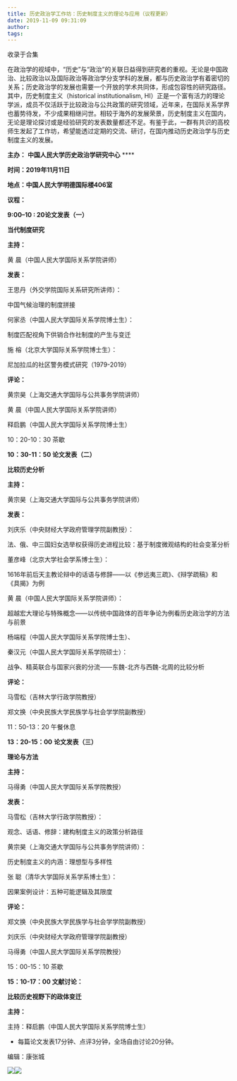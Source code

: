 ```yaml
---
title: 历史政治学工作坊：历史制度主义的理论与应用（议程更新）
date: 2019-11-09 09:31:09
author: 
tags: 
---
```



收录于合集

  

在政治学的视域中，“历史”与“政治”的关联日益得到研究者的重视。无论是中国政治、比较政治以及国际政治等政治学分支学科的发展，都与历史政治学有着密切的关系；历史政治学的发展也需要一个开放的学术共同体，形成包容性的研究路径。其中，历史制度主义（historical
institutionalism,
HI）正是一个富有活力的理论学派，成员不仅活跃于比较政治与公共政策的研究领域，近年来，在国际关系学界也蓄势待发，不少成果相继问世。相较于海外的发展荣景，历史制度主义在国内，无论是理论探讨或是经验研究的发表数量都还不足。有鉴于此，一群有共识的高校师生发起了工作坊，希望能透过定期的交流、研讨，在国内推动历史政治学与历史制度主义的发展。

  

 **主办：** **中国人民大学历史政治学研究中心** ****

 **时间：2019年11月11日**

 **地点：中国人民大学明德国际楼406室**

 **议程：**

  

 **9:00–10 : 20论文发表（一）**

 **当代制度研究**

  

 **主持：**

  

黄 晨（中国人民大学国际关系学院讲师）

  

 **发表：**

  

王思丹（外交学院国际关系研究所讲师）：

中国气候治理的制度拼接

  

何家丞（中国人民大学国际关系学院博士生）：

制度匹配视角下供销合作社制度的产生与变迁

  

施 榕（北京大学国际关系学院博士生）：

尼加拉瓜的社区警务模式研究（1979-2019）

  

 **评论：**

  

黄宗昊（上海交通大学国际与公共事务学院讲师）

  

黄 晨（中国人民大学国际关系学院讲师）  

  

释启鹏（中国人民大学国际关系学院博士生）  

  

10：20-10：30 茶歇

  

 **10：30-11：50 论文发表（二）**

 **比较历史分析**

  

 **主持：**

  

黄宗昊（上海交通大学国际与公共事务学院讲师）

  

 **发表：**

  

刘庆乐（中央财经大学政府管理学院副教授）：

法、俄、中三国妇女选举权获得历史进程比较：基于制度微观结构的社会变革分析

  

董彦峰（北京大学社会学系博士生）：

1616年前后天主教论辩中的话语与修辞——以《参远夷三疏》、《辩学疏稿》和《具揭》为例

  

黄 晨（中国人民大学国际关系学院讲师）：  

超越宏大理论与特殊概念——以传统中国政体的百年争论为例看历史政治学的方法与前景

  

杨端程（中国人民大学国际关系学院博士生）、

秦汉元（中国人民大学国际关系学院硕士）：

战争、精英联合与国家兴衰的分流——东魏-北齐与西魏-北周的比较分析

  

 **评论：**

  

马雪松（吉林大学行政学院教授）

  

郑文换（中央民族大学民族学与社会学学院副教授）

  

11：50-13：20 午餐休息

  

 **13：20-15：00** **论文发表（三）**

 **理论与方法**

  

 **主持：**

  

马得勇（中国人民大学国际关系学院教授）

  

 **发表：**

  

马雪松（吉林大学行政学院教授）：

观念、话语、修辞：建构制度主义的政策分析路径

  

黄宗昊（上海交通大学国际与公共事务学院讲师）：

历史制度主义的内涵：理想型与多样性

  

张 聪（清华大学国际关系学系博士生）：

因果案例设计：五种可能逻辑及其限度

  

 **评论：**

  

郑文换（中央民族大学民族学与社会学学院副教授）

  

刘庆乐（中央财经大学政府管理学院副教授）

  

马得勇（中国人民大学国际关系学院教授）

  

15：00-15：10 茶歇

  

 **15：10-17：00 文献讨论：**

 **比较历史视野下的政体变迁**

  

 **主持：**

  

主持：释启鹏（中国人民大学国际关系学院博士生）

  

* 每篇论文发表17分钟、点评3分钟，全场自由讨论20分钟。

  

  

编辑：康张城

![](/images/373/2.jpeg)![](/images/373/3.jpeg)

